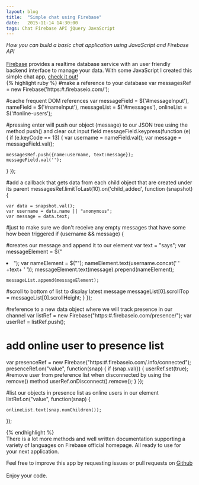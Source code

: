 ```yaml
---
layout: blog
title:  "Simple chat using Firebase"
date:   2015-11-14 14:30:00
tags: Chat Firebase API jQuery JavaScript
---
```


<i>How you can build a basic chat application using JavaScript and Firebase API</i>
<br/>
<br/>
<a href="http://www.firebase.com/" target="_new">Firebase</a> provides a realtime database service with an user friendly backend interface to manage your data. With some JavaScript I created this simple chat app, <a href="http://osterbergmarcus.github.io/chat/" target="_new">check it out!</a>
<br/>
{% highlight ruby %}
#make a reference to your database
var messagesRef = new Firebase('https:#<your url>.firebaseio.com/');

#cache frequent DOM references
var messageField = $('#messageInput'),
nameField = $('#nameInput'),
messageList = $('#messages'),
onlineList = $('#online-users');

#pressing enter will push our object (message) to our JSON  tree using the method push() and clear out input field
messageField.keypress(function (e) {
  if (e.keyCode == 13) {
    var username = nameField.val();
    var message = messageField.val();

    messagesRef.push({name:username, text:message});
    messageField.val('');
  }
});

#add a callback that gets data from each child object that  are created under its parent
  messagesRef.limitToLast(10).on('child_added', function (snapshot) {

    var data = snapshot.val();
    var username = data.name || "anonymous";
    var message = data.text;

#just to make sure we don't receive any empty messages  that have some how been triggered
    if (username && message) {

#creates our message and append it to our element
    var text = "says";
    var messageElement = $("<li>");
    var nameElement = $("<strong class='name'></strong>");
    nameElement.text(username.concat(' ' +text+ ' '));
    messageElement.text(message).prepend(nameElement);

    messageList.append(messageElement);

#scroll to bottom of list to display latest message
    messageList[0].scrollTop = messageList[0].scrollHeight;
  }
  });

#reference to a new data object where we will track presence in our channel
  var listRef = new Firebase("https:#<your-url>.firebaseio.com/presence/");
  var userRef = listRef.push();

# add online user to presence list
  var presenceRef = new Firebase("https:#<your-url>.firebaseio.com/.info/connected");
  presenceRef.on("value", function(snap) {
    if (snap.val()) {
      userRef.set(true);
      #remove user from preference list when disconnected by using the remove() method
      userRef.onDisconnect().remove();
    }
  });

#list our objects in presence list as online users in our   element
  listRef.on("value", function(snap) {

    onlineList.text(snap.numChildren());
  });

{% endhighlight %}
<br/>
There is a lot more methods and well written documentation supporting a variety of languages on Firebase official homepage. All ready to use for your next application.

Feel free to improve this app by requesting issues or pull requests on <a href="https://github.com/osterbergmarcus/Firebase-chat-app" target="_new">Github</a> 
<br/>
<br/>
Enjoy your code.
